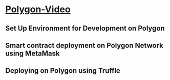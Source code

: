 # [Polygon-Video](https://www.youtube.com/watch?v=vunqTzzC-QI)

## Set Up Environment for Development on Polygon

## Smart contract deployment on Polygon Network using MetaMask

## Deploying on Polygon using Truffle


